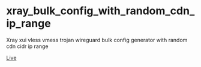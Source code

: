 # xray_bulk_config_with_random_cdn_ip_range
Xray xui vless vmess trojan wireguard bulk config generator with random cdn cidr ip range

[Live](https://gfw4fun.github.io/xray_bulk_config_with_random_cdn_ip_range/)

